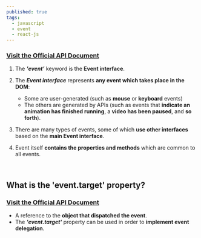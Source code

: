 ```yaml
---
published: true
tags:
  - javascript
  - event
  - react-js
---
```

### [Visit the Official API Document](https://developer.mozilla.org/en-US/docs/Web/API/Event)

1. The **_'event'_** keyword is the **Event interface**.

2. The **_Event interface_** represents **any event which takes place in the DOM**:
	- Some are user-generated 
		(such as **mouse** or **keyboard** events) 
	- The others are generated by APIs 
		(such as events that **indicate an animation has finished running**, 
		a **video has been paused**, and **so forth**). 


3. There are many types of events, some of which **use other interfaces** based on the **main Event interface**. 

4. Event itself **contains the properties and methods** which are common to all events.

<br />

## What is the 'event.target' property?
### [Visit the Official API Document](https://developer.mozilla.org/en-US/docs/Web/API/Event/target)

* A reference to the **object that dispatched the event**.
* The **_'event.target'_** property can be used in order to **implement event delegation**.
<br />
<br />
<br />
